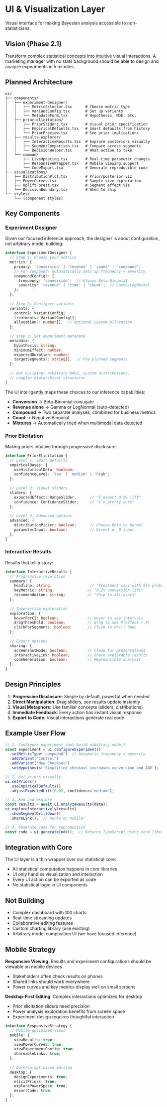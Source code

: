 # UI & Visualization Layer

Visual interface for making Bayesian analysis accessible to non-statisticians.

## Vision (Phase 2.1)

Transform complex statistical concepts into intuitive visual interactions. A marketing manager with no stats background should be able to design and analyze experiments in 5 minutes.

## Planned Architecture

```
ui/
├── components/
│   ├── experiment-designer/
│   │   ├── MetricSelector.tsx      # Choose metric type
│   │   ├── VariantConfig.tsx       # Set up variants
│   │   └── MetadataForm.tsx        # Hypothesis, MDE, etc.
│   ├── prior-elicitation/
│   │   ├── PriorSliders.tsx        # Visual prior specification
│   │   ├── EmpiricalDefaults.tsx   # Smart defaults from history
│   │   └── PriorPreview.tsx        # See prior implications
│   ├── results-explorer/
│   │   ├── InteractiveResults.tsx  # Explore posteriors visually
│   │   ├── SegmentComparison.tsx   # Compare across segments
│   │   └── DecisionHelper.tsx      # What action to take
│   └── common/
│       ├── LiveUpdating.tsx        # Real-time parameter changes
│       ├── ResponsiveWrapper.tsx   # Mobile viewing support
│       └── CodeExport.tsx          # Generate reproducible code
├── visualizations/
│   ├── DistributionPlot.tsx        # Prior/posterior viz
│   ├── PowerCurves.tsx             # Sample size exploration
│   ├── UpliftForest.tsx            # Segment effect viz
│   └── DecisionBoundary.tsx        # When to ship
└── styles/
    └── [component styles]
```

## Key Components

### Experiment Designer

Given our focused inference approach, the designer is about configuration, not arbitrary model building:

```typescript
interface ExperimentDesigner {
  // Step 1: Choose your metrics
  metrics: {
    primary: 'conversion' | 'revenue' | 'count' | 'compound';
    // For compound: automatically sets up frequency × severity
    compoundConfig?: {
      frequency: 'conversion';  // Always Beta-Binomial
      severity: 'revenue' | 'time' | 'count';  // Gamma/LogNormal
    };
  };
  
  // Step 2: Configure variants
  variants: {
    control: VariantConfig;
    treatments: VariantConfig[];
    allocation?: number[];  // Optional custom allocation
  };
  
  // Step 3: Set experiment metadata
  metadata: {
    hypothesis: string;
    minimumEffect: number;
    expectedDuration: number;
    targetSegments?: string[];  // Pre-planned segments
  };
  
  // Not building: arbitrary DAGs, custom distributions, 
  // complex hierarchical structures
}
```

The UI intelligently maps these choices to our inference capabilities:
- **Conversion** → Beta-Binomial conjugate
- **Revenue alone** → Gamma or LogNormal (auto-detected)
- **Compound** → Two separate analyses, combined for business metrics
- **Count** → Negative Binomial
- **Mixtures** → Automatically tried when multimodal data detected

### Prior Elicitation

Making priors intuitive through progressive disclosure:

```typescript
interface PriorElicitation {
  // Level 1: Smart defaults
  empiricalBayes: {
    useHistoricalData: boolean;
    confidenceLevel: 'low' | 'medium' | 'high';
  };
  
  // Level 2: Visual sliders
  sliders: {
    expectedEffect: RangeSlider;      // "I expect 0-5% lift"
    confidence: ConfidenceSlider;     // "I'm pretty sure"
  };
  
  // Level 3: Advanced options
  advanced: {
    distributionPicker: boolean;      // Choose Beta vs Normal
    parameterInput: boolean;          // Direct α, β input
  };
}
```

### Interactive Results

Results that tell a story:

```typescript
interface InteractiveResults {
  // Progressive revelation
  summary: {
    headline: string;                 // "Treatment wins with 95% probability"
    keyMetric: string;               // "3.2% conversion lift"
    recommendation: string;          // "Ship to all users"
  };
  
  // Interactive exploration
  exploration: {
    hoverForCI: boolean;             // Hover to see intervals
    dragThreshold: boolean;          // Drag to see P(effect > X)
    clickForSegments: boolean;       // Click to drill down
  };
  
  // Export options
  sharing: {
    screenshotMode: boolean;         // Clean for presentations
    interactiveLink: boolean;        // Share explorable results
    codeGeneration: boolean;         // Reproducible analysis
  };
}
```

## Design Principles

1. **Progressive Disclosure**: Simple by default, powerful when needed
2. **Direct Manipulation**: Drag sliders, see results update instantly
3. **Visual Metaphors**: Use familiar concepts (sliders, distributions)
4. **Immediate Feedback**: Every action has instant visual response
5. **Export to Code**: Visual interactions generate real code

## Example User Flow

```typescript
// 1. Configure experiment (not build arbitrary model)
const experiment = ui.configureExperiment()
  .setMetricType('compound')  // Automatic frequency × severity
  .addVariant('Control')
  .addVariant('New Checkout')
  .setHypothesis('Simplified checkout increases conversion and AOV');

// 2. Set priors visually
ui.setPriors()
  .useEmpiricalDefaults()
  .adjustExpectedLift(0.02, confidence='medium');

// 3. Run and explore
const results = await ui.analyzeResults(data);
ui.exploreInteractively(results)
  .showSegmentDrilldown()
  .shareLink();  // Works on mobile!

// 4. Generate code for reproduction
const code = ui.generateCode();  // Returns TypeScript using core libraries
```

## Integration with Core

The UI layer is a thin wrapper over our statistical core:
- All statistical computation happens in core libraries
- UI only handles visualization and interaction
- Every UI action can be exported as code
- No statistical logic in UI components

## Not Building

- Complex dashboard with 100 charts
- Real-time streaming updates
- Collaborative editing features
- Custom charting library (use existing)
- Arbitrary model composition UI (we have focused inference)

## Mobile Strategy

**Responsive Viewing**: Results and experiment configurations should be viewable on mobile devices
- Stakeholders often check results on phones
- Shared links should work everywhere
- Power curves and key metrics display well on small screens

**Desktop-First Editing**: Complex interactions optimized for desktop
- Prior elicitation sliders need precision
- Power analysis exploration benefits from screen space
- Experiment design requires thoughtful interaction

```typescript
interface ResponsiveStrategy {
  // Mobile-optimized views
  mobile: {
    viewResults: true;
    viewPowerCurves: true;
    viewExperimentConfig: true;
    shareableLinks: true;
  };
  
  // Desktop-optimized editing
  desktop: {
    designExperiments: true;
    elicitPriors: true;
    explorePowerSpace: true;
    exportCode: true;
  };
}
```